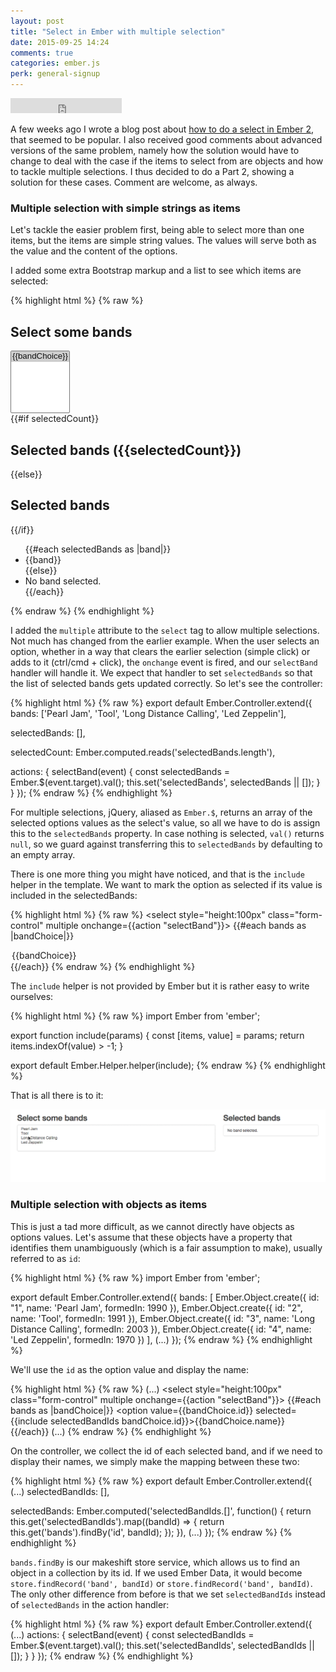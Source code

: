 ```yaml
---
layout: post
title: "Select in Ember with multiple selection"
date: 2015-09-25 14:24
comments: true
categories: ember.js
perk: general-signup
---
```

<iframe
  width="178" height="24" style="border:0px"
  src="https://mixonic.github.io/ember-community-versions/2015/09/25/select-in-ember-with-multiple-selection.html">
</iframe>

A few weeks ago I wrote a blog post about [how to do a select in Ember 2][1],
that seemed to be popular. I also received good comments about advanced versions
of the same problem, namely how the solution would have to change to deal with
the case if the items to select from are objects and how to tackle multiple
selections. I thus decided to do a Part 2, showing a solution for these cases.
Comment are welcome, as always.

### Multiple selection with simple strings as items

Let's tackle the easier problem first, being able to select more than one items,
but the items are simple string values. The values will serve both as the value
and the content of the options.

I added some extra Bootstrap markup and a list to see which items are selected:

{% highlight html %}
{% raw %}
<div class="container">
  <div class="row">
    <div class="col-sm-8">
      <h2>Select some bands</h2>
      <select style="height:100px" class="form-control" multiple onchange={{action "selectBand"}}>
        {{#each bands as |bandChoice|}}
        <option value={{bandChoice}} selected={{include selectedBands bandChoice}}>{{bandChoice}}</option>
        {{/each}}
      </select>
    </div>
    <div class="col-sm-4">
      {{#if selectedCount}}
        <h2>Selected bands ({{selectedCount}})</h2>
      {{else}}
        <h2>Selected bands</h2>
      {{/if}}
      <ul class="list-group">
        {{#each selectedBands as |band|}}
          <li class="list-group-item">{{band}}</li>
        {{else}}
          <li class="list-group-item">No band selected.</li>
        {{/each}}
      </ul>
    </div>
  </div>
</div>
{% endraw %}
{% endhighlight %}

I added the `multiple` attribute to the `select` tag to allow multiple
selections. Not much has changed from the earlier example. When the user
selects an option, whether in a way that clears the earlier selection (simple
click) or adds to it (ctrl/cmd + click), the `onchange` event is fired, and our
`selectBand` handler will handle it. We expect that handler to set
`selectedBands` so that the list of selected bands gets updated correctly. So
let's see the controller:

{% highlight html %}
{% raw %}
export default Ember.Controller.extend({
  bands: ['Pearl Jam', 'Tool', 'Long Distance Calling', 'Led Zeppelin'],

  selectedBands: [],

  selectedCount: Ember.computed.reads('selectedBands.length'),

  actions: {
    selectBand(event) {
      const selectedBands = Ember.$(event.target).val();
      this.set('selectedBands', selectedBands || []);
    }
  }
});
{% endraw %}
{% endhighlight %}

For multiple selections, jQuery, aliased as `Ember.$`, returns an array of the
selected options values as the select's value, so all we have to do is assign
this to the `selectedBands` property. In case nothing is selected, `val()`
returns `null`, so we guard against transferring this to `selectedBands` by
defaulting to an empty array.

There is one more thing you might have noticed, and that is the `include` helper
in the template. We want to mark the option as selected if its value is included
in the selectedBands:

{% highlight html %}
{% raw %}
<select style="height:100px" class="form-control" multiple onchange={{action "selectBand"}}>
  {{#each bands as |bandChoice|}}
  <option value={{bandChoice}} selected={{include selectedBands bandChoice}}>{{bandChoice}}</option>
  {{/each}}
</select>
{% endraw %}
{% endhighlight %}

The `include` helper is not provided by Ember but it is rather easy to write
ourselves:

{% highlight html %}
{% raw %}
import Ember from 'ember';

export function include(params) {
  const [items, value] = params;
  return items.indexOf(value) > -1;
}

export default Ember.Helper.helper(include);
{% endraw %}
{% endhighlight %}

That is all there is to it:

![Multiple selection](/images/posts/select-in-ember-with-multiple-selections/multiple-select-with-ember.gif)

### Multiple selection with objects as items

This is just a tad more difficult, as we cannot directly have objects as options
values. Let's assume that these objects have a property that identifies them
unambiguously (which is a fair assumption to make), usually referred to as `id`:


{% highlight html %}
{% raw %}
import Ember from 'ember';

export default Ember.Controller.extend({
  bands: [
    Ember.Object.create({ id: "1", name: 'Pearl Jam', formedIn: 1990 }),
    Ember.Object.create({ id: "2", name: 'Tool', formedIn: 1991 }),
    Ember.Object.create({ id: "3", name: 'Long Distance Calling', formedIn: 2003 }),
    Ember.Object.create({ id: "4", name: 'Led Zeppelin', formedIn: 1970 })
  ],
  (...)
});
{% endraw %}
{% endhighlight %}

We'll use the `id` as the option value and display the name:

{% highlight html %}
{% raw %}
(...)
<select style="height:100px" class="form-control" multiple onchange={{action "selectBand"}}>
  {{#each bands as |bandChoice|}}
    <option value={{bandChoice.id}} selected={{include selectedBandIds bandChoice.id}}>{{bandChoice.name}}</option>
  {{/each}}
</select>
(...)
{% endraw %}
{% endhighlight %}

On the controller, we collect the id of each selected band, and if we need to
display their names, we simply make the mapping between these two:


{% highlight html %}
{% raw %}
export default Ember.Controller.extend({
  (...)
  selectedBandIds: [],

  selectedBands: Ember.computed('selectedBandIds.[]', function() {
    return this.get('selectedBandIds').map((bandId) => {
      return this.get('bands').findBy('id', bandId);
    });
  }),
  (...)
});
{% endraw %}
{% endhighlight %}

`bands.findBy` is our makeshift store service, which allows us to find an object
in a collection by its id. If we used Ember Data, it would become
`store.findRecord('band', bandId)` or `store.findRecord('band', bandId)`. The
only other difference from before is that we set `selectedBandIds` instead of
`selectedBands` in the action handler:

{% highlight html %}
{% raw %}
export default Ember.Controller.extend({
  (...)
  actions: {
    selectBand(event) {
      const selectedBandIds = Ember.$(event.target).val();
      this.set('selectedBandIds', selectedBandIds || []);
    }
  }
});
{% endraw %}
{% endhighlight %}

[1]: http://balinterdi.com/2015/08/29/how-to-do-a-select-dropdown-in-ember-20.html
